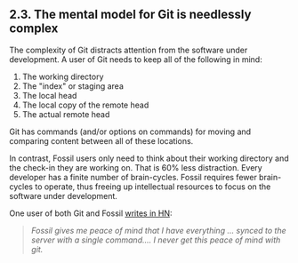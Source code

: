 ## 2\.3\. The mental model for Git is needlessly complex



The complexity of Git
distracts attention from the software under development. A user of Git
needs to keep all of the following in mind:


1. The working directory
2. The "index" or staging area
3. The local head
4. The local copy of the remote head
5. The actual remote head



Git has commands (and/or options on commands) for moving and
comparing content between all of these locations.



In contrast,
Fossil users only need to think about their working directory and
the check\-in they are working on. That is 60% less distraction.
Every developer has a finite number of brain\-cycles. Fossil
requires fewer brain\-cycles to operate, thus freeing up
intellectual resources to focus on the software under development.



One user of both Git and Fossil
[writes in HN](https://news.ycombinator.com/item?id=16806955):




> *Fossil gives me peace of mind that I have everything ... synced to
> the server with a single command....
> I never get this peace of mind with git.*


